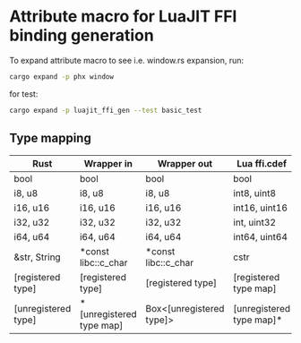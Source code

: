 # Attribute macro for LuaJIT FFI binding generation

To expand attribute macro to see i.e. window.rs expansion, run:
```bash
cargo expand -p phx window
```

for test:
```bash
cargo expand -p luajit_ffi_gen --test basic_test
```

## Type mapping

| Rust                | Wrapper in               | Wrapper out              | Lua ffi.cdef              |
| ------------------- | ------------------------ | ------------------------ | ------------------------- |
| bool                | bool                     | bool                     | bool                      |
| i8, u8              | i8, u8                   | i8, u8                   | int8, uint8               |
| i16, u16            | i16, u16                 | i16, u16                 | int16, uint16             |
| i32, u32            | i32, u32                 | i32, u32                 | int, uint32               |
| i64, u64            | i64, u64                 | i64, u64                 | int64, uint64             |
| &str, String        | *const libc::c_char      | *const libc::c_char      | cstr                      |
| [registered type]   | [registered type]        | [registered type]        | [registered type map]     |
| [unregistered type] | *[unregistered type map] | Box<[unregistered type]> | [unregistered type map]\* |
